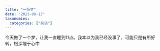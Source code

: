 ```yaml
---
title: "一场梦"
date: "2023-08-13"
taxonomies:
  categories: ["杂谈"]
---
```


今天做了一个梦，让我一直睡到11点。我本以为我已经没事了，可能只是有所好转，根深埋于心中
